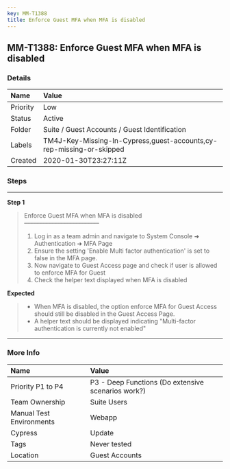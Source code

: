 ```yaml
---
key: MM-T1388
title: Enforce Guest MFA when MFA is disabled
---
```


## MM-T1388: Enforce Guest MFA when MFA is disabled

### Details

| Name     | Value                                                                |
| :------- | :------------------------------------------------------------------- |
| Priority | Low                                                                  |
| Status   | Active                                                               |
| Folder   | Suite / Guest Accounts / Guest Identification                        |
| Labels   | TM4J-Key-Missing-In-Cypress,guest-accounts,cy-rep-missing-or-skipped |
| Created  | 2020-01-30T23:27:11Z                                                 |

### Steps

<hr/>

**Step 1**

> <article>Enforce Guest MFA when MFA is disabled<br>–––––––––––––––––––––––––<ol><li>Log in as a team admin and navigate to System Console ➜ Authentication ➜ MFA Page</li><li>Ensure the setting 'Enable Multi factor authentication' is set to false in the MFA page.</li><li>Now navigate to Guest Access page and check if user is allowed to enforce MFA for Guest</li><li>Check the helper text displayed when MFA is disabled</li></ol></article>

**Expected**

> <article><ul><li>When MFA is disabled, the option enforce MFA for Guest Access should still be disabled in the Guest Access Page.</li><li>A helper text should be displayed indicating "Multi-factor authentication is currently not enabled"</li></ul></article>

<hr/>

### More Info

| Name                     | Value                                              |
| :----------------------- | :------------------------------------------------- |
| Priority P1 to P4        | P3 - Deep Functions (Do extensive scenarios work?) |
| Team Ownership           | Suite Users                                        |
| Manual Test Environments | Webapp                                             |
| Cypress                  | Update                                             |
| Tags                     | Never tested                                       |
| Location                 | Guest Accounts                                     |
